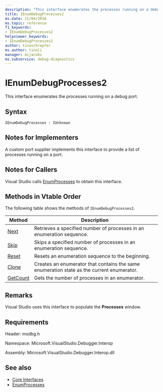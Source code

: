 ```yaml
---
description: "This interface enumerates the processes running on a debug port."
title: IEnumDebugProcesses2
ms.date: 11/04/2016
ms.topic: reference
f1_keywords:
- IEnumDebugProcesses2
helpviewer_keywords:
- IEnumDebugProcesses2
author: tinaschrepfer
ms.author: tinali
manager: mijacobs
ms.subservice: debug-diagnostics
---
```

# IEnumDebugProcesses2

This interface enumerates the processes running on a debug port.

## Syntax

```
IEnumDebugProcesses : IUnknown
```

## Notes for Implementers
 A custom port supplier implements this interface to provide a list of processes running on a port.

## Notes for Callers
 Visual Studio calls [EnumProcesses](../../../extensibility/debugger/reference/idebugport2-enumprocesses.md) to obtain this interface.

## Methods in Vtable Order
 The following table shows the methods of `IEnumDebugProcesses2`.

|Method|Description|
|------------|-----------------|
|[Next](../../../extensibility/debugger/reference/ienumdebugprocesses2-next.md)|Retrieves a specified number of processes in an enumeration sequence.|
|[Skip](../../../extensibility/debugger/reference/ienumdebugprocesses2-skip.md)|Skips a specified number of processes in an enumeration sequence.|
|[Reset](../../../extensibility/debugger/reference/ienumdebugprocesses2-reset.md)|Resets an enumeration sequence to the beginning.|
|[Clone](../../../extensibility/debugger/reference/ienumdebugprocesses2-clone.md)|Creates an enumerator that contains the same enumeration state as the current enumerator.|
|[GetCount](../../../extensibility/debugger/reference/ienumdebugprocesses2-getcount.md)|Gets the number of processes in an enumerator.|

## Remarks
 Visual Studio uses this interface to populate the **Processes** window.

## Requirements
 Header: msdbg.h

 Namespace: Microsoft.VisualStudio.Debugger.Interop

 Assembly: Microsoft.VisualStudio.Debugger.Interop.dll

## See also
- [Core Interfaces](../../../extensibility/debugger/reference/core-interfaces.md)
- [EnumProcesses](../../../extensibility/debugger/reference/idebugport2-enumprocesses.md)

